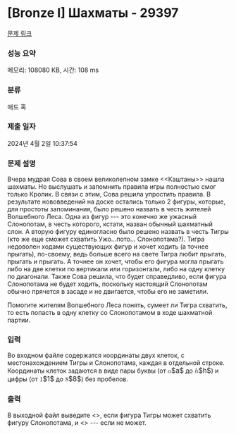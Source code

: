 # [Bronze I] Шахматы - 29397 

[문제 링크](https://www.acmicpc.net/problem/29397) 

### 성능 요약

메모리: 108080 KB, 시간: 108 ms

### 분류

애드 혹

### 제출 일자

2024년 4월 2일 10:37:54

### 문제 설명

<p>Вчера мудрая Сова в своем великолепном замке <<Каштаны>> нашла шахматы. Но выслушать и запомнить правила игры полностью смог только Кролик. В связи с этим, Сова решила упростить правила. В результате нововведений на доске остались только 2 фигуры, которые, для простоты запоминания, было решено назвать в честь жителей Волшебного Леса. Одна из фигур  --- это конечно же ужасный Слонопотам, в честь которого, кстати, назван обычный шахматный слон. А вторую фигуру единогласно было решено назвать в честь Тигры (кто же еще сможет схватить Ужо…пото… Слонопотама?). Тигра недоволен ходами существующих фигур и хочет ходить (а точнее прыгать), по-своему, ведь больше всего на свете Тигра любит прыгать, прыгать и прыгать. А точнее он хочет, чтобы его фигура могла прыгать либо на две клетки по вертикали или горизонтали, либо на одну клетку по диагонали. Также Сова решила, что будет справедливо, если фигура Слонопотама не будет ходить, поскольку настоящий Слонопотам обычно прячется в засаде и не двигается, чтобы его не заметили.</p>

<p>Помогите жителям Волшебного Леса понять, сумеет ли Тигра схватить, то есть попасть в одну клетку со Слонопотамом в ходе шахматной партии.</p>

### 입력 

 <p>Во входном файле содержатся координаты двух клеток, с местонахождением Тигры и Слонопотама, каждая в отдельной строке. Координаты клеток задаются в виде пары буквы (от <mjx-container class="MathJax" jax="CHTML" style="font-size: 109%; position: relative;"><mjx-math class="MJX-TEX" aria-hidden="true"><mjx-mi class="mjx-i"><mjx-c class="mjx-c1D44E TEX-I"></mjx-c></mjx-mi></mjx-math><mjx-assistive-mml unselectable="on" display="inline"><math xmlns="http://www.w3.org/1998/Math/MathML"><mi>a</mi></math></mjx-assistive-mml><span aria-hidden="true" class="no-mathjax mjx-copytext">$a$</span></mjx-container> до <mjx-container class="MathJax" jax="CHTML" style="font-size: 109%; position: relative;"><mjx-math class="MJX-TEX" aria-hidden="true"><mjx-mi class="mjx-i"><mjx-c class="mjx-c210E TEX-I"></mjx-c></mjx-mi></mjx-math><mjx-assistive-mml unselectable="on" display="inline"><math xmlns="http://www.w3.org/1998/Math/MathML"><mi>h</mi></math></mjx-assistive-mml><span aria-hidden="true" class="no-mathjax mjx-copytext">$h$</span></mjx-container>) и цифры (от <mjx-container class="MathJax" jax="CHTML" style="font-size: 109%; position: relative;"><mjx-math class="MJX-TEX" aria-hidden="true"><mjx-mn class="mjx-n"><mjx-c class="mjx-c31"></mjx-c></mjx-mn></mjx-math><mjx-assistive-mml unselectable="on" display="inline"><math xmlns="http://www.w3.org/1998/Math/MathML"><mn>1</mn></math></mjx-assistive-mml><span aria-hidden="true" class="no-mathjax mjx-copytext">$1$</span></mjx-container> до <mjx-container class="MathJax" jax="CHTML" style="font-size: 109%; position: relative;"><mjx-math class="MJX-TEX" aria-hidden="true"><mjx-mn class="mjx-n"><mjx-c class="mjx-c38"></mjx-c></mjx-mn></mjx-math><mjx-assistive-mml unselectable="on" display="inline"><math xmlns="http://www.w3.org/1998/Math/MathML"><mn>8</mn></math></mjx-assistive-mml><span aria-hidden="true" class="no-mathjax mjx-copytext">$8$</span></mjx-container>) без пробелов.</p>

### 출력 

 <p>В выходной файл выведите <<YES>>, если фигура Тигры может схватить фигуру Слонопотама, и <<NO>> --- если не может.</p>

